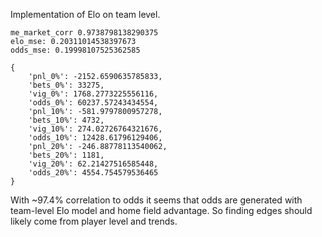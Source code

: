 Implementation of Elo on team level.

```
me_market_corr 0.9738798138290375
elo_mse: 0.20311014538397673
odds_mse: 0.19998107525362585

{
    'pnl_0%': -2152.6590635785833,
    'bets_0%': 33275,
    'vig_0%': 1768.2773225556116,
    'odds_0%': 60237.57243434554,
    'pnl_10%': -581.9797800957278,
    'bets_10%': 4732,
    'vig_10%': 274.02726764321676,
    'odds_10%': 12428.61796129406,
    'pnl_20%': -246.88778113540062,
    'bets_20%': 1181,
    'vig_20%': 62.21427516585448,
    'odds_20%': 4554.754579536465
}
```

With ~97.4% correlation to odds it seems that odds are generated with team-level
Elo model and home field advantage. So finding edges should likely come from
player level and trends.
